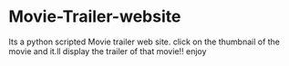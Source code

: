 # Movie-Trailer-website
Its a python scripted Movie trailer web site. click on the thumbnail of the movie and it.ll display the trailer of that movie!!  enjoy
